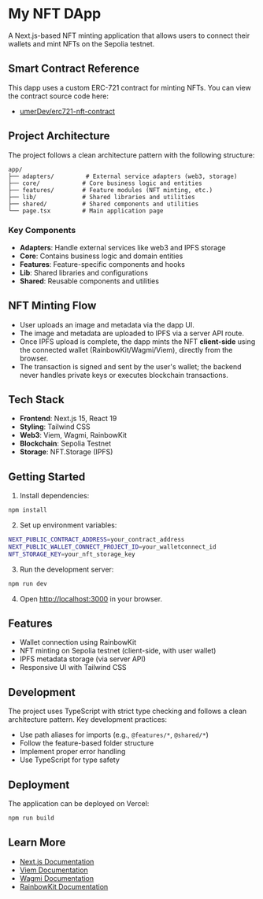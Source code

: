 # My NFT DApp

A Next.js-based NFT minting application that allows users to connect their wallets and mint NFTs on the Sepolia testnet.

## Smart Contract Reference

This dapp uses a custom ERC-721 contract for minting NFTs. You can view the contract source code here:

- [umerDev/erc721-nft-contract](https://github.com/umerDev/erc721-nft-contract)


## Project Architecture

The project follows a clean architecture pattern with the following structure:

```
app/
├── adapters/         # External service adapters (web3, storage)
├── core/            # Core business logic and entities
├── features/        # Feature modules (NFT minting, etc.)
├── lib/             # Shared libraries and utilities
├── shared/          # Shared components and utilities
└── page.tsx         # Main application page
```

### Key Components

- **Adapters**: Handle external services like web3 and IPFS storage
- **Core**: Contains business logic and domain entities
- **Features**: Feature-specific components and hooks
- **Lib**: Shared libraries and configurations
- **Shared**: Reusable components and utilities

## NFT Minting Flow

- User uploads an image and metadata via the dapp UI.
- The image and metadata are uploaded to IPFS via a server API route.
- Once IPFS upload is complete, the dapp mints the NFT **client-side** using the connected wallet (RainbowKit/Wagmi/Viem), directly from the browser.
- The transaction is signed and sent by the user's wallet; the backend never handles private keys or executes blockchain transactions.


## Tech Stack

- **Frontend**: Next.js 15, React 19
- **Styling**: Tailwind CSS
- **Web3**: Viem, Wagmi, RainbowKit
- **Blockchain**: Sepolia Testnet
- **Storage**: NFT.Storage (IPFS)

## Getting Started

1. Install dependencies:

```bash
npm install
```

2. Set up environment variables:

```bash
NEXT_PUBLIC_CONTRACT_ADDRESS=your_contract_address
NEXT_PUBLIC_WALLET_CONNECT_PROJECT_ID=your_walletconnect_id
NFT_STORAGE_KEY=your_nft_storage_key
```

3. Run the development server:

```bash
npm run dev
```

4. Open [http://localhost:3000](http://localhost:3000) in your browser.

## Features

- Wallet connection using RainbowKit
- NFT minting on Sepolia testnet (client-side, with user wallet)
- IPFS metadata storage (via server API)
- Responsive UI with Tailwind CSS

## Development

The project uses TypeScript with strict type checking and follows a clean architecture pattern. Key development practices:

- Use path aliases for imports (e.g., `@features/*`, `@shared/*`)
- Follow the feature-based folder structure
- Implement proper error handling
- Use TypeScript for type safety

## Deployment

The application can be deployed on Vercel:

```bash
npm run build
```

## Learn More

- [Next.js Documentation](https://nextjs.org/docs)
- [Viem Documentation](https://viem.sh)
- [Wagmi Documentation](https://wagmi.sh)
- [RainbowKit Documentation](https://www.rainbowkit.com)
